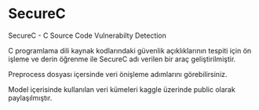 # SecureC
SecureC - C Source Code Vulnerabilty Detection

C programlama dili kaynak kodlarındaki güvenlik açıklıklarının tespiti için ön işleme ve derin öğrenme ile SecureC adı verilen bir araç geliştirilmiştir.

Preprocess dosyası içersinde veri önişleme adımlarını görebilirsiniz.

Model içerisinde kullanılan veri kümeleri kaggle üzerinde public olarak paylaşılmıştır.

